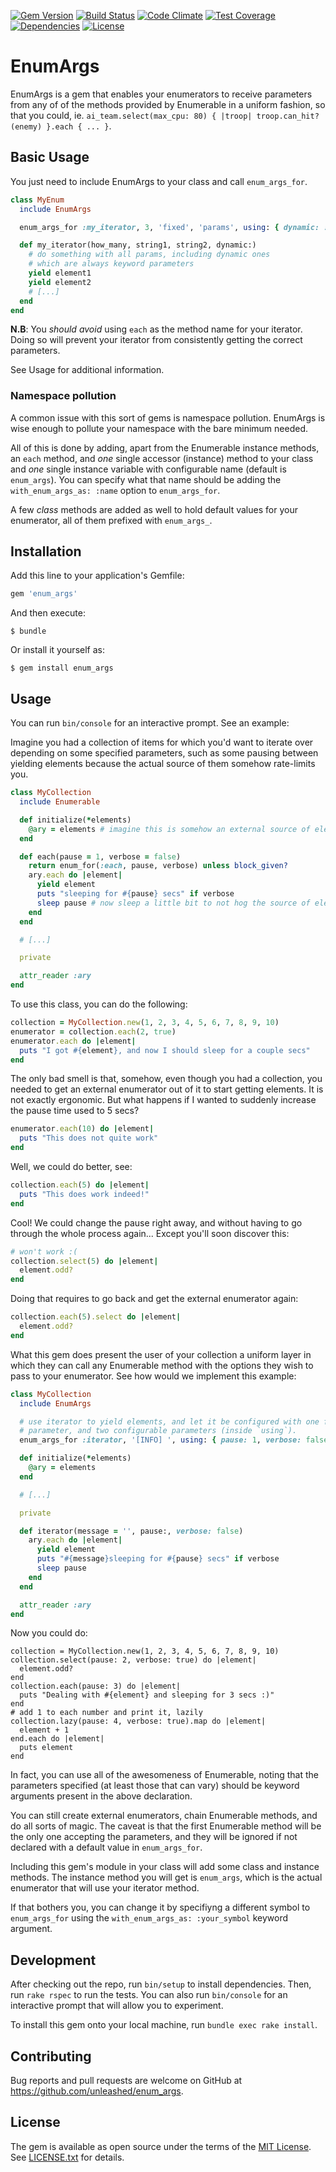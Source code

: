 [![Gem Version](https://badge.fury.io/rb/enum_args.svg)](http://badge.fury.io/rb/enum_args) [![Build Status](https://travis-ci.org/unleashed/enum_args.svg?branch=master)](https://travis-ci.org/unleashed/enum_args) [![Code Climate](https://codeclimate.com/github/unleashed/enum_args/badges/gpa.svg)](https://codeclimate.com/github/unleashed/enum_args) [![Test Coverage](https://codeclimate.com/github/unleashed/enum_args/badges/coverage.svg)](https://codeclimate.com/github/unleashed/enum_args) [![Dependencies](https://img.shields.io/gemnasium/unleashed/enum_args.svg?style=flat)](https://gemnasium.com/unleashed/enum_args) [![License](http://img.shields.io/:license-MIT-blue.svg?style=flat)](LICENSE.txt)

# EnumArgs

EnumArgs is a gem that enables your enumerators to receive parameters from any
of of the methods provided by Enumerable in a uniform fashion, so that you
could, ie. `ai_team.select(max_cpu: 80) { |troop| troop.can_hit?(enemy) }.each
{ ... }`.

## Basic Usage

You just need to include EnumArgs to your class and call `enum_args_for`.

```ruby
class MyEnum
  include EnumArgs

  enum_args_for :my_iterator, 3, 'fixed', 'params', using: { dynamic: :params }

  def my_iterator(how_many, string1, string2, dynamic:)
    # do something with all params, including dynamic ones
    # which are always keyword parameters
    yield element1
    yield element2
    # [...]
  end
end
```

**N.B**: You *should avoid* using `each` as the method name for your iterator. Doing
so will prevent your iterator from consistently getting the correct parameters.

See Usage for additional information.

### Namespace pollution

A common issue with this sort of gems is namespace pollution. EnumArgs is wise
enough to pollute your namespace with the bare minimum needed.

All of this is done by adding, apart from the Enumerable instance methods, an
`each` method, and _one_ single accessor (instance) method to your class and
_one_ single instance variable with configurable name (default is `enum_args`).
You can specify what that name should be adding the `with_enum_args_as: :name`
option to `enum_args_for`.

A few _class_ methods are added as well to hold default values for your
enumerator, all of them prefixed with `enum_args_`.

## Installation

Add this line to your application's Gemfile:

```ruby
gem 'enum_args'
```

And then execute:

    $ bundle

Or install it yourself as:

    $ gem install enum_args

## Usage

You can run `bin/console` for an interactive prompt. See an example:

Imagine you had a collection of items for which you'd want to iterate over
depending on some specified parameters, such as some pausing between yielding
elements because the actual source of them somehow rate-limits you.

```ruby
class MyCollection
  include Enumerable

  def initialize(*elements)
    @ary = elements # imagine this is somehow an external source of elements
  end

  def each(pause = 1, verbose = false)
    return enum_for(:each, pause, verbose) unless block_given?
    ary.each do |element|
      yield element
      puts "sleeping for #{pause} secs" if verbose
      sleep pause # now sleep a little bit to not hog the source of elements
    end
  end

  # [...]

  private

  attr_reader :ary
end
```

To use this class, you can do the following:

```ruby
collection = MyCollection.new(1, 2, 3, 4, 5, 6, 7, 8, 9, 10)
enumerator = collection.each(2, true)
enumerator.each do |element|
  puts "I got #{element}, and now I should sleep for a couple secs"
end
```

The only bad smell is that, somehow, even though you had a collection, you
needed to get an external enumerator out of it to start getting elements. It is
not exactly ergonomic. But what happens if I wanted to suddenly increase the
pause time used to 5 secs?

```ruby
enumerator.each(10) do |element|
  puts "This does not quite work"
end
```

Well, we could do better, see:
```ruby
collection.each(5) do |element|
  puts "This does work indeed!"
end
```

Cool! We could change the pause right away, and without having to go through the
whole process again... Except you'll soon discover this:

```ruby
# won't work :(
collection.select(5) do |element|
  element.odd?
end
```

Doing that requires to go back and get the external enumerator again:
```ruby
collection.each(5).select do |element|
  element.odd?
end
```

What this gem does present the user of your collection a uniform layer in which
they can call any Enumerable method with the options they wish to pass to your
enumerator. See how would we implement this example:

```ruby
class MyCollection
  include EnumArgs

  # use iterator to yield elements, and let it be configured with one fixed
  # parameter, and two configurable parameters (inside `using`).
  enum_args_for :iterator, '[INFO] ', using: { pause: 1, verbose: false }

  def initialize(*elements)
    @ary = elements
  end

  # [...]

  private

  def iterator(message = '', pause:, verbose: false)
    ary.each do |element|
      yield element
      puts "#{message}sleeping for #{pause} secs" if verbose
      sleep pause
    end
  end

  attr_reader :ary
end
```

Now you could do:

```
collection = MyCollection.new(1, 2, 3, 4, 5, 6, 7, 8, 9, 10)
collection.select(pause: 2, verbose: true) do |element|
  element.odd?
end
collection.each(pause: 3) do |element|
  puts "Dealing with #{element} and sleeping for 3 secs :)"
end
# add 1 to each number and print it, lazily
collection.lazy(pause: 4, verbose: true).map do |element|
  element + 1
end.each do |element|
  puts element
end
```

In fact, you can use all of the awesomeness of Enumerable, noting that the
parameters specified (at least those that can vary) should be keyword arguments
present in the above declaration.

You can still create external enumerators, chain Enumerable methods, and do all
sorts of magic. The caveat is that the first Enumerable method will be the only
one accepting the parameters, and they will be ignored if not declared with
a default value in `enum_args_for`.

Including this gem's module in your class will add some class and instance
methods. The instance method you will get is `enum_args`, which is the actual
enumerator that will use your iterator method.

If that bothers you, you can change it by specifiyng a different symbol to
`enum_args_for` using the `with_enum_args_as: :your_symbol` keyword argument.

## Development

After checking out the repo, run `bin/setup` to install dependencies. Then, run `rake rspec` to run the tests. You can also run `bin/console` for an interactive prompt that will allow you to experiment.

To install this gem onto your local machine, run `bundle exec rake install`.

## Contributing

Bug reports and pull requests are welcome on GitHub at https://github.com/unleashed/enum_args.

## License

The gem is available as open source under the terms of the [MIT License](http://opensource.org/licenses/MIT).
See [LICENSE.txt](LICENSE.txt) for details.

